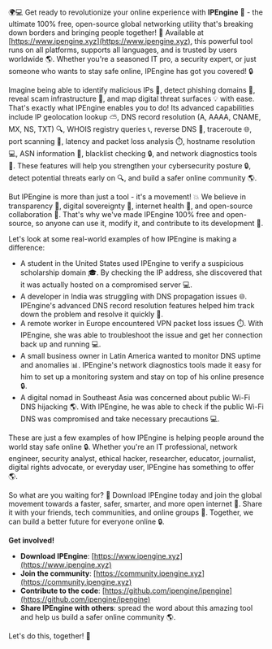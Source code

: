 🌍💻 Get ready to revolutionize your online experience with **IPEngine** 🚀 - the ultimate 100% free, open-source global networking utility that's breaking down borders and bringing people together! 💬 Available at [https://www.ipengine.xyz](https://www.ipengine.xyz), this powerful tool runs on all platforms, supports all languages, and is trusted by users worldwide 🌎. Whether you're a seasoned IT pro, a security expert, or just someone who wants to stay safe online, IPEngine has got you covered! 🔒

Imagine being able to identify malicious IPs 👻, detect phishing domains 🤯, reveal scam infrastructure 🚨, and map digital threat surfaces 💡 with ease. That's exactly what IPEngine enables you to do! Its advanced capabilities include IP geolocation lookup ⛅️, DNS record resolution (A, AAAA, CNAME, MX, NS, TXT) 🔍, WHOIS registry queries 📞, reverse DNS 🔁, traceroute 🌐, port scanning 🚧, latency and packet loss analysis ⏱️, hostname resolution 💻, ASN information 🔗, blacklist checking 🔒, and network diagnostics tools 🔧. These features will help you strengthen your cybersecurity posture 🔒, detect potential threats early on 🔍, and build a safer online community 🌎.

But IPEngine is more than just a tool - it's a movement! 💥 We believe in transparency 📄, digital sovereignty 👑, internet health 🏥, and open-source collaboration 🤝. That's why we've made IPEngine 100% free and open-source, so anyone can use it, modify it, and contribute to its development 🚀.

Let's look at some real-world examples of how IPEngine is making a difference:

*   A student in the United States used IPEngine to verify a suspicious scholarship domain 🎓. By checking the IP address, she discovered that it was actually hosted on a compromised server 💻.
*   A developer in India was struggling with DNS propagation issues 🌐. IPEngine's advanced DNS record resolution features helped him track down the problem and resolve it quickly 🔧.
*   A remote worker in Europe encountered VPN packet loss issues ⏱️. With IPEngine, she was able to troubleshoot the issue and get her connection back up and running 💻.
*   A small business owner in Latin America wanted to monitor DNS uptime and anomalies 📊. IPEngine's network diagnostics tools made it easy for him to set up a monitoring system and stay on top of his online presence 🔒.
*   A digital nomad in Southeast Asia was concerned about public Wi-Fi DNS hijacking 🌎. With IPEngine, he was able to check if the public Wi-Fi DNS was compromised and take necessary precautions 💻.

These are just a few examples of how IPEngine is helping people around the world stay safe online 🔒. Whether you're an IT professional, network engineer, security analyst, ethical hacker, researcher, educator, journalist, digital rights advocate, or everyday user, IPEngine has something to offer 🌎.

So what are you waiting for? 🤔 Download IPEngine today and join the global movement towards a faster, safer, smarter, and more open internet 🚀. Share it with your friends, tech communities, and online groups 📢. Together, we can build a better future for everyone online 🔒.

**Get involved!**

*   **Download IPEngine**: [https://www.ipengine.xyz](https://www.ipengine.xyz)
*   **Join the community**: [https://community.ipengine.xyz](https://community.ipengine.xyz)
*   **Contribute to the code**: [https://github.com/ipengine/ipengine](https://github.com/ipengine/ipengine)
*   **Share IPEngine with others**: spread the word about this amazing tool and help us build a safer online community 🌎.

Let's do this, together! 💪